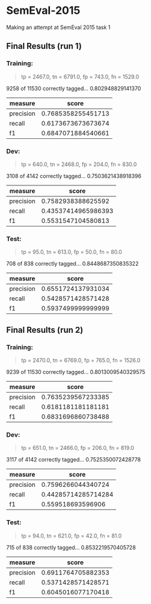# SemEval-2015
Making an attempt at SemEval 2015 task 1 

## Final Results (run 1) ##

### Training: ###
> tp = 2467.0, tn = 6791.0, fp = 743.0, fn = 1529.0

9258 of 11530 correctly tagged... 0.802948829141370

| measure | score |
| --------- | ---------------- |
| precision | 0.7685358255451713 |
| recall | 0.6173673673673674 |
| f1 | 0.6847071884540661 |

### Dev: ###
> tp = 640.0, tn = 2468.0, fp = 204.0, fn = 830.0

3108 of 4142 correctly tagged... 0.7503621438918396

| measure | score |
| --------- | ---------------- |
| precision | 0.7582938388625592 |
| recall | 0.43537414965986393 |
| f1 | 0.5531547104580813 |


### Test: ###
> tp = 95.0, tn = 613.0, fp = 50.0, fn = 80.0

708 of 838 correctly tagged... 0.8448687350835322

| measure | score |
| --------- | ---------------- |
| precision | 0.6551724137931034 |
| recall | 0.5428571428571428 |
| f1 | 0.5937499999999999 |

## Final Results (run 2) ##

### Training: ###
> tp = 2470.0, tn = 6769.0, fp = 765.0, fn = 1526.0

9239 of 11530 correctly tagged... 0.8013009540329575

| measure | score |
| --------- | ---------------- |
| precision | 0.7635239567233385 |
| recall | 0.6181181181181181 |
| f1 | 0.6831696860738488 |


### Dev: ###
> tp = 651.0, tn = 2466.0, fp = 206.0, fn = 819.0

3117 of 4142 correctly tagged... 0.7525350072428778

| measure | score |
| --------- | ---------------- |
| precision | 0.7596266044340724 |
| recall | 0.44285714285714284 |
| f1 | 0.559518693596906 |

### Test: ###
> tp = 94.0, tn = 621.0, fp = 42.0, fn = 81.0

715 of 838 correctly tagged... 0.8532219570405728

| measure | score |
| --------- | ---------------- |
| precision | 0.6911764705882353 |
| recall | 0.5371428571428571 |
| f1 | 0.6045016077170418 |

